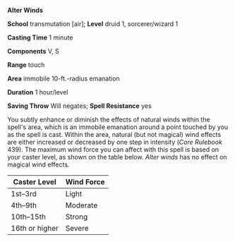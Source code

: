  **Alter Winds**

**School** transmutation [air]; **Level** druid 1, sorcerer/wizard 1

**Casting Time** 1 minute

**Components** V, S

**Range** touch

**Area** immobile 10-ft.-radius emanation

**Duration** 1 hour/level

**Saving Throw** Will negates; **Spell Resistance** yes

You subtly enhance or diminish the effects of natural winds within the spell's area, which is an immobile emanation around a point touched by you as the spell is cast. Within the area, natural (but not magical) wind effects are either increased or decreased by one step in intensity (_Core Rulebook_ 439). The maximum wind force you can affect with this spell is based on your caster level, as shown on the table below. _Alter winds_ has no effect on magical wind effects.

| Caster Level | Wind Force |
| --- | --- |
| 1st–3rd | Light |
| 4th–9th | Moderate |
| 10th–15th | Strong |
| 16th or higher | Severe |


